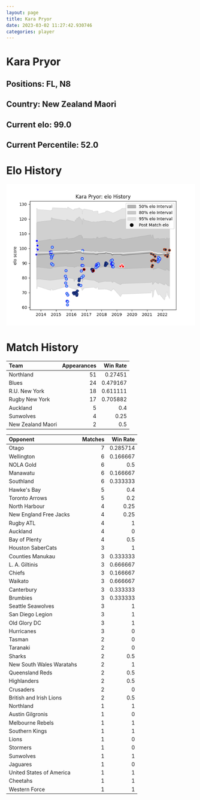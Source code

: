 ```yaml
---  
layout: page  
title: Kara Pryor  
date: 2023-03-02 11:27:42.930746  
categories: player  
---
```

# Kara Pryor

## Positions: FL, N8

## Country: New Zealand Maori

## Current elo: 99.0

## Current Percentile: 52.0

# Elo History


![elo history](history_KaraPryor.png)
# Match History


| Team              |   Appearances |   Win Rate |
|:------------------|--------------:|-----------:|
| Northland         |            51 |   0.27451  |
| Blues             |            24 |   0.479167 |
| R.U. New York     |            18 |   0.611111 |
| Rugby New York    |            17 |   0.705882 |
| Auckland          |             5 |   0.4      |
| Sunwolves         |             4 |   0.25     |
| New Zealand Maori |             2 |   0.5      |

| Opponent                 |   Matches |   Win Rate |
|:-------------------------|----------:|-----------:|
| Otago                    |         7 |   0.285714 |
| Wellington               |         6 |   0.166667 |
| NOLA Gold                |         6 |   0.5      |
| Manawatu                 |         6 |   0.166667 |
| Southland                |         6 |   0.333333 |
| Hawke's Bay              |         5 |   0.4      |
| Toronto Arrows           |         5 |   0.2      |
| North Harbour            |         4 |   0.25     |
| New England Free Jacks   |         4 |   0.25     |
| Rugby ATL                |         4 |   1        |
| Auckland                 |         4 |   0        |
| Bay of Plenty            |         4 |   0.5      |
| Houston SaberCats        |         3 |   1        |
| Counties Manukau         |         3 |   0.333333 |
| L. A. Giltinis           |         3 |   0.666667 |
| Chiefs                   |         3 |   0.166667 |
| Waikato                  |         3 |   0.666667 |
| Canterbury               |         3 |   0.333333 |
| Brumbies                 |         3 |   0.333333 |
| Seattle Seawolves        |         3 |   1        |
| San Diego Legion         |         3 |   1        |
| Old Glory DC             |         3 |   1        |
| Hurricanes               |         3 |   0        |
| Tasman                   |         2 |   0        |
| Taranaki                 |         2 |   0        |
| Sharks                   |         2 |   0.5      |
| New South Wales Waratahs |         2 |   1        |
| Queensland Reds          |         2 |   0.5      |
| Highlanders              |         2 |   0.5      |
| Crusaders                |         2 |   0        |
| British and Irish Lions  |         2 |   0.5      |
| Northland                |         1 |   1        |
| Austin Gilgronis         |         1 |   0        |
| Melbourne Rebels         |         1 |   1        |
| Southern Kings           |         1 |   1        |
| Lions                    |         1 |   0        |
| Stormers                 |         1 |   0        |
| Sunwolves                |         1 |   1        |
| Jaguares                 |         1 |   0        |
| United States of America |         1 |   1        |
| Cheetahs                 |         1 |   1        |
| Western Force            |         1 |   1        |